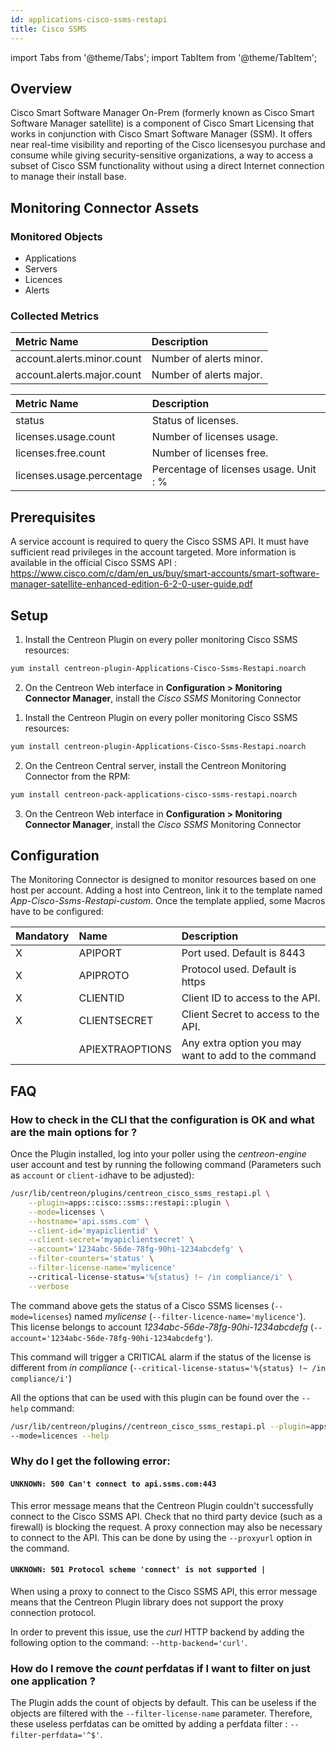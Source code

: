 ```yaml
---
id: applications-cisco-ssms-restapi
title: Cisco SSMS
---
```

import Tabs from '@theme/Tabs';
import TabItem from '@theme/TabItem';


## Overview

Cisco Smart Software Manager On-Prem (formerly known as Cisco Smart Software Manager satellite) is a component of Cisco Smart Licensing
that works in conjunction with Cisco Smart Software Manager (SSM).
It offers near real-time visibility and reporting of the Cisco licensesyou purchase and consume while giving security-sensitive organizations,
a way to access a subset of Cisco SSM functionality without using a direct Internet connection to manage their install base.

## Monitoring Connector Assets

### Monitored Objects

* Applications
* Servers
* Licences
* Alerts

### Collected Metrics

<Tabs groupId="sync">
<TabItem value="Alerts" label="Alerts">

| Metric Name                | Description              |
| :------------------------- | :------------------------|
| account.alerts.minor.count | Number of alerts minor.  |
| account.alerts.major.count | Number of alerts major.  |

</TabItem>
<TabItem value="Licenses" label="Licenses">

| Metric Name                | Description                              |
| :------------------------- | :--------------------------------------- |
| status                     | Status of licenses.                      |
| licenses.usage.count       | Number of licenses usage.                |
| licenses.free.count        | Number of licenses free.                 |
| licenses.usage.percentage  | Percentage of licenses usage. Unit : %   |

</TabItem>
</Tabs>

## Prerequisites

A service account is required to query the Cisco SSMS API. It must have sufficient read privileges in the account targeted.
More information is available in the official Cisco SSMS API : https://www.cisco.com/c/dam/en_us/buy/smart-accounts/smart-software-manager-satellite-enhanced-edition-6-2-0-user-guide.pdf

## Setup

<Tabs groupId="sync">
<TabItem value="Online License" label="Online License">

1. Install the Centreon Plugin on every poller monitoring Cisco SSMS resources:

```bash
yum install centreon-plugin-Applications-Cisco-Ssms-Restapi.noarch
```

2. On the Centreon Web interface in **Configuration > Monitoring Connector Manager**, install the *Cisco SSMS* Monitoring Connector

</TabItem>
<TabItem value="Offline License" label="Offline License">

1. Install the Centreon Plugin on every poller monitoring Cisco SSMS resources:

```bash
yum install centreon-plugin-Applications-Cisco-Ssms-Restapi.noarch
```

2. On the Centreon Central server, install the Centreon Monitoring Connector from the RPM:

```bash
yum install centreon-pack-applications-cisco-ssms-restapi.noarch
```

3. On the Centreon Web interface in **Configuration > Monitoring Connector Manager**, install the *Cisco SSMS* Monitoring Connector

</TabItem>
</Tabs>

## Configuration

The Monitoring Connector is designed to monitor resources based on one host per account.
Adding a host into Centreon, link it to the template named *App-Cisco-Ssms-Restapi-custom*. 
Once the template applied, some Macros have to be configured:

| Mandatory   | Name                    | Description                                                               |
| :---------- | :--------------------- | :------------------------------------------------------------------------- |
| X           | APIPORT                | Port used. Default is 8443                                                 |
| X           | APIPROTO               | Protocol used. Default is https                                            |
| X           | CLIENTID               | Client ID to access to the API.                                            |
| X           | CLIENTSECRET           | Client Secret to access to the API.                                        |
|             | APIEXTRAOPTIONS        | Any extra option you may want to add to the command                        |

## FAQ

### How to check in the CLI that the configuration is OK and what are the main options for ?

Once the Plugin installed, log into your poller using the *centreon-engine* user account and test by running the following command 
(Parameters such as ```account``` or ```client-id```have to be adjusted):

```bash
/usr/lib/centreon/plugins/centreon_cisco_ssms_restapi.pl \
    --plugin=apps::cisco::ssms::restapi::plugin \
    --mode=licenses \
    --hostname='api.ssms.com' \
    --client-id='myapiclientid' \
    --client-secret='myapiclientsecret' \
    --account='1234abc-56de-78fg-90hi-1234abcdefg' \
    --filter-counters='status' \
    --filter-license-name='mylicence'
    --critical-license-status='%{status} !~ /in compliance/i' \
    --verbose
```

The command above gets the status of a Cisco SSMS licenses (```--mode=licenses```) named *mylicense* (```--filter-licence-name='mylicence'```). 
This license belongs to account *1234abc-56de-78fg-90hi-1234abcdefg* (```--account='1234abc-56de-78fg-90hi-1234abcdefg'```). 

This command will trigger a CRITICAL alarm if the status of the license is different from *in compliance* (```--critical-license-status='%{status} !~ /in compliance/i'```) 

All the options that can be used with this plugin can be found over the ```--help``` command:

```bash
/usr/lib/centreon/plugins//centreon_cisco_ssms_restapi.pl --plugin=apps::cisco::ssms::restapi::plugin 
--mode=licences --help
```

### Why do I get the following error: 

#### ```UNKNOWN: 500 Can't connect to api.ssms.com:443```

This error message means that the Centreon Plugin couldn't successfully connect to the Cisco SSMS API.
Check that no third party device (such as a firewall) is blocking the request.
A proxy connection may also be necessary to connect to the API. This can be done by using the ```--proxyurl``` option in the command.

#### ```UNKNOWN: 501 Protocol scheme 'connect' is not supported |``` 

When using a proxy to connect to the Cisco SSMS API, this error message means that the Centreon Plugin library does not support
the proxy connection protocol.

In order to prevent this issue, use the *curl* HTTP backend by adding the following option to the command: ```--http-backend='curl'```.

### How do I remove the *count* perfdatas if I want to filter on just one application ?

The Plugin adds the count of objects by default. This can be useless if the objects are filtered with the ```--filter-license-name``` parameter.
Therefore, these useless perfdatas can be omitted by adding a perfdata filter : ```--filter-perfdata='^$'```.
